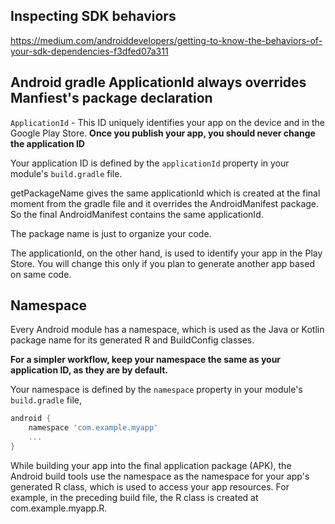 
## Inspecting SDK behaviors

https://medium.com/androiddevelopers/getting-to-know-the-behaviors-of-your-sdk-dependencies-f3dfed07a311

## Android gradle ApplicationId always overrides Manfiest's package declaration

`ApplicationId` - This ID uniquely identifies your app on the device and in the Google Play Store. **Once you publish your app, you should never change the application ID**

Your application ID is defined by the `applicationId` property in your module's `build.gradle` file.

getPackageName gives the same applicationId which is created at the final moment from the gradle file and it overrides the AndroidManifest package. So the final AndroidManifest contains the same applicationId.

The package name is just to organize your code.

The applicationId, on the other hand, is used to identify your app in the Play Store. You will change this only if you plan to generate another app based on same code.



## Namespace 

Every Android module has a namespace, which is used as the Java or Kotlin package name for its generated R and BuildConfig classes.

**For a simpler workflow, keep your namespace the same as your application ID, as they are by default.**

Your namespace is defined by the `namespace` property in your module's `build.gradle` file,

```groovy
android {
    namespace 'com.example.myapp'
    ...
}
```

While building your app into the final application package (APK), the Android build tools use the namespace as the namespace for your app's generated R class, which is used to access your app resources. For example, in the preceding build file, the R class is created at com.example.myapp.R.

